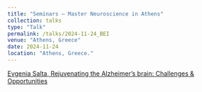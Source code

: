 ```yaml
---
title: "Seminars – Master Neuroscience in Athens"
collection: talks
type: "Talk"
permalink: /talks/2024-11-24_BEI
venue: "Athens, Greece"
date: 2024-11-24
location: "Athens, Greece."
---
```

[Evgenia Salta, Rejuvenating the Alzheimer’s brain: Challenges & Opportunities](https://masterneuroscience.biol.gr/seminars-calendar/)
